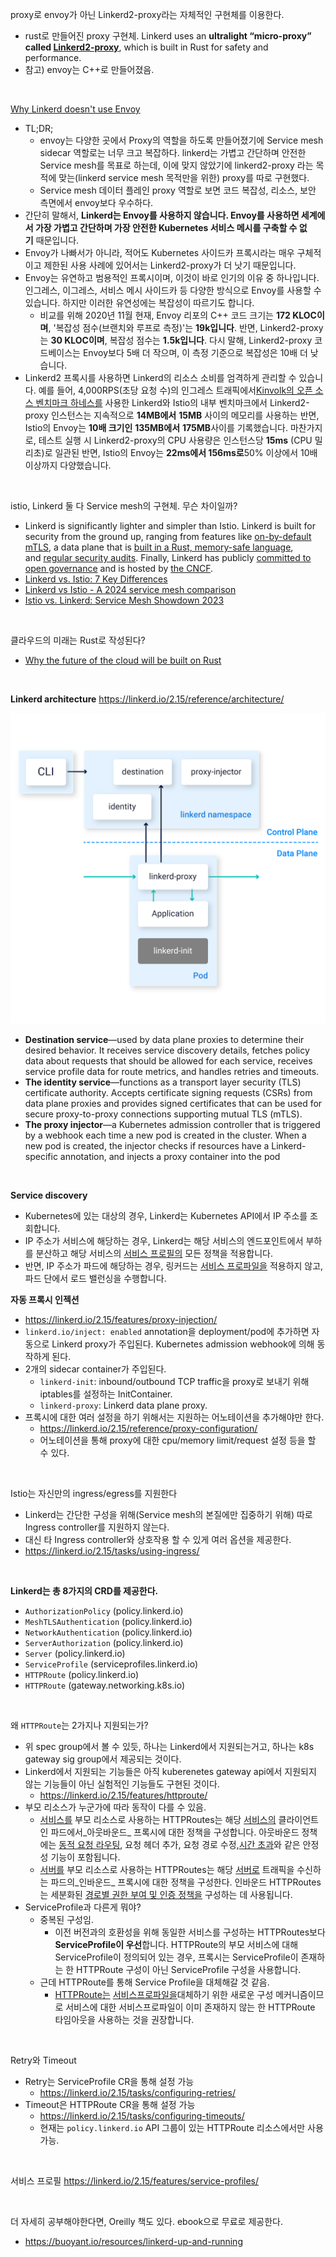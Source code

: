 
proxy로 envoy가 아닌 Linkerd2-proxy라는 자체적인 구현체를 이용한다.
- rust로 만들어진 proxy 구현체. Linkerd uses an **ultralight “micro-proxy” called [Linkerd2-proxy](https://github.com/linkerd/linkerd2-proxy)**, which is built in Rust for safety and performance.
- 참고) envoy는 C++로 만들어졌음.

<br/>

[Why Linkerd doesn't use Envoy](https://linkerd.io/2020/12/03/why-linkerd-doesnt-use-envoy/)
- TL;DR;
	- envoy는 다양한 곳에서 Proxy의 역할을 하도록 만들어졌기에 Service mesh sidecar 역할로는 너무 크고 복잡하다. linkerd는 가볍고 간단하며 안전한 Service mesh를 목표로 하는데, 이에 맞지 않았기에 linkerd2-proxy 라는 목적에 맞는(linkerd service mesh 목적만을 위한) proxy를 따로 구현했다.
	- Service mesh 데이터 플레인 proxy 역할로 보면 코드 복잡성, 리소스, 보안 측면에서 envoy보다 우수하다.
- 간단히 말해서, **Linkerd는 Envoy를 사용하지 않습니다. Envoy를 사용하면 세계에서 가장 가볍고 간단하며 가장 안전한 Kubernetes 서비스 메시를 구축할 수 없기** 때문입니다.
- Envoy가 나빠서가 아니라, 적어도 Kubernetes 사이드카 프록시라는 매우 구체적이고 제한된 사용 사례에 있어서는 Linkerd2-proxy가 더 낫기 때문입니다.
- Envoy는 유연하고 범용적인 프록시이며, 이것이 바로 인기의 이유 중 하나입니다. 인그레스, 이그레스, 서비스 메시 사이드카 등 다양한 방식으로 Envoy를 사용할 수 있습니다. 하지만 이러한 유연성에는 복잡성이 따르기도 합니다.
	- 비교를 위해 2020년 11월 현재, Envoy 리포의 C++ 코드 크기는 **172 KLOC이며**, '복잡성 점수(브랜치와 루프로 측정)'는 **19k입니다**. 반면, Linkerd2-proxy는 **30 KLOC이며**, 복잡성 점수는 **1.5k입니다**. 다시 말해, Linkerd2-proxy 코드베이스는 Envoy보다 5배 더 작으며, 이 측정 기준으로 복잡성은 10배 더 낮습니다.
- Linkerd2 프록시를 사용하면 Linkerd의 리소스 소비를 엄격하게 관리할 수 있습니다. 예를 들어, 4,000RPS(초당 요청 수)의 인그레스 트래픽에서[Kinvolk의 오픈 소스 벤치마크 하네스를](https://github.com/kinvolk/service-mesh-benchmark) 사용한 Linkerd와 Istio의 내부 벤치마크에서 Linkerd2-proxy 인스턴스는 지속적으로 **14MB에서** **15MB** 사이의 메모리를 사용하는 반면, Istio의 Envoy는 **10배 크기인** **135MB에서** **175MB**사이를 기록했습니다. 마찬가지로, 테스트 실행 시 Linkerd2-proxy의 CPU 사용량은 인스턴스당 **15ms** (CPU 밀리초)로 일관된 반면, Istio의 Envoy는 **22ms에서 156ms로**50% 이상에서 10배 이상까지 다양했습니다.


<br/>



istio, Linkerd 둘 다 Service mesh의 구현체. 무슨 차이일까?
- Linkerd is significantly lighter and simpler than Istio. Linkerd is built for security from the ground up, ranging from features like [on-by-default mTLS](https://linkerd.io/2.15/features/automatic-mtls/), a data plane that is [built in a Rust, memory-safe language](https://github.com/linkerd/linkerd2-proxy), and [regular security audits](https://github.com/linkerd/linkerd2/blob/main/SECURITY_AUDIT.pdf). Finally, Linkerd has publicly [committed to open governance](https://linkerd.io/2019/10/03/linkerds-commitment-to-open-governance/) and is hosted by [the CNCF](https://cncf.io/).
- [Linkerd vs. Istio: 7 Key Differences](https://www.solo.io/topics/linkerd/linkerd-vs-istio/)
- [Linkerd vs Istio - A 2024 service mesh comparison](https://buoyant.io/linkerd-vs-istio)
- [Istio vs. Linkerd: Service Mesh Showdown 2023](https://medium.com/@onai.rotich/istio-vs-linkerd-service-mesh-showdown-2023-370937107452)

<br/>


클라우드의 미래는 Rust로 작성된다?
- [Why the future of the cloud will be built on Rust](https://buoyant.io/media/why-the-future-of-the-cloud-will-be-built-on-rust)


<br/>

**Linkerd architecture**
https://linkerd.io/2.15/reference/architecture/

![picture 0](../assets/49cd28465c52c1ac8e3cad88a9a857b123157bd9bc9a5629f86fd347c4f17a7d.png)  

- **Destination service**—used by data plane proxies to determine their desired behavior. It receives service discovery details, fetches policy data about requests that should be allowed for each service, receives service profile data for route metrics, and handles retries and timeouts.
- **The identity service**—functions as a transport layer security (TLS) certificate authority. Accepts certificate signing requests (CSRs) from data plane proxies and provides signed certificates that can be used for secure proxy-to-proxy connections supporting mutual TLS (mTLS).
- **The proxy injector**—a Kubernetes admission controller that is triggered by a webhook each time a new pod is created in the cluster. When a new pod is created, the injector checks if resources have a Linkerd-specific annotation, and injects a proxy container into the pod


<br/>


**Service discovery**
- Kubernetes에 있는 대상의 경우, Linkerd는 Kubernetes API에서 IP 주소를 조회합니다. 
- IP 주소가 서비스에 해당하는 경우, Linkerd는 해당 서비스의 엔드포인트에서 부하를 분산하고 해당 서비스의 [서비스 프로필의](https://linkerd.io/2.15/features/service-profiles/) 모든 정책을 적용합니다. 
- 반면, IP 주소가 파드에 해당하는 경우, 링커드는 [서비스 프로파일을](https://linkerd.io/2.15/features/service-profiles/) 적용하지 않고, 파드 단에서 로드 밸런싱을 수행합니다.

**자동 프록시 인젝션**
- https://linkerd.io/2.15/features/proxy-injection/
- `linkerd.io/inject: enabled` annotation을 deployment/pod에 추가하면 자동으로 Linkerd proxy가  주입된다. Kubernetes admission webhook에 의해 동작하게 된다.
- 2개의 sidecar container가 주입된다.
	- `linkerd-init`: inbound/outbound TCP traffic을 proxy로 보내기 위해 iptables를 설정하는 InitContainer.
	- `linkerd-proxy`: Linkerd data plane proxy.
- 프록시에 대한 여러 설정을 하기 위해서는 지원하는 어노테이션을 추가해야만 한다.
	- https://linkerd.io/2.15/reference/proxy-configuration/
	- 어노테이션을 통해 proxy에 대한 cpu/memory limit/request 설정 등을 할 수 있다.

<br/>


Istio는 자신만의 ingress/egress를 지원한다
- Linkerd는 간단한 구성을 위해(Service mesh의 본질에만 집중하기 위해) 따로 Ingress controller를 지원하지 않는다.
- 대신 타 Ingress controller와 상호작용 할 수 있게 여러 옵션을 제공한다.
- https://linkerd.io/2.15/tasks/using-ingress/


<br/>


**Linkerd는 총 8가지의 CRD를 제공한다.**
- `AuthorizationPolicy` (policy.linkerd.io)
- `MeshTLSAuthentication` (policy.linkerd.io)
- `NetworkAuthentication` (policy.linkerd.io)
- `ServerAuthorization` (policy.linkerd.io)
- `Server` (policy.linkerd.io)
- `ServiceProfile` (serviceprofiles.linkerd.io)
- `HTTPRoute` (policy.linkerd.io)
- `HTTPRoute` (gateway.networking.k8s.io)


<br/>

왜 `HTTPRoute`는 2가지나 지원되는가?
- 위 spec group에서 볼 수 있듯, 하나는 Linkerd에서 지원되는거고, 하나는 k8s gateway sig group에서 제공되는 것이다.
- Linkerd에서 지원되는 기능들은 아직 kuberenetes gateway api에서 지원되지 않는 기능들이 아닌 실험적인 기능들도 구현된 것이다.
	- https://linkerd.io/2.15/features/httproute/
- 부모 리소스가 누군가에 따라 동작이 다를 수 있음.
	- [서비스를](https://kubernetes.io/docs/concepts/services-networking/service/) 부모 리소스로 사용하는 HTTPRoutes는 해당 [서비스의](https://kubernetes.io/docs/concepts/services-networking/service/) 클라이언트인 파드에서_아웃바운드_ 프록시에 대한 정책을 구성합니다. 아웃바운드 정책에는 [동적 요청 라우팅](https://linkerd.io/2.15/tasks/configuring-dynamic-request-routing/), 요청 헤더 추가, 요청 경로 수정,[시간 초과](https://linkerd.io/2.15/tasks/configuring-timeouts/#using-httproutes)와 같은 안정성 기능이 포함됩니다.
	- [서버를](https://linkerd.io/2.15/reference/authorization-policy/#server) 부모 리소스로 사용하는 HTTPRoutes는 해당 [서버로](https://linkerd.io/2.15/reference/authorization-policy/#server) 트래픽을 수신하는 파드의_인바운드_ 프록시에 대한 정책을 구성한다. 인바운드 HTTPRoutes는 세분화된 [경로별 권한 부여 및 인증 정책을](https://linkerd.io/2.15/tasks/configuring-per-route-policy/) 구성하는 데 사용됩니다.
- ServiceProfile과 다른게 뭐야?
	- 중복된 구성임. 
		- 이전 버전과의 호환성을 위해 동일한 서비스를 구성하는 HTTPRoutes보다 **ServiceProfile이 우선**합니다. HTTPRoute의 부모 서비스에 대해 ServiceProfile이 정의되어 있는 경우, 프록시는 ServiceProfile이 존재하는 한 HTTPRoute 구성이 아닌 ServiceProfile 구성을 사용합니다.
	- 근데 HTTPRoute를 통해 Service Profile을 대체해갈 것 같음.
		- [HTTPRoute는](https://linkerd.io/2.15/features/httproute/) [서비스프로파일을](https://linkerd.io/2.15/features/service-profiles/)대체하기 위한 새로운 구성 메커니즘이므로 서비스에 대한 서비스프로파일이 이미 존재하지 않는 한 HTTPRoute 타임아웃을 사용하는 것을 권장합니다.


<br/>

Retry와 Timeout
- Retry는 ServiceProfile CR을 통해 설정 가능
	- https://linkerd.io/2.15/tasks/configuring-retries/
- Timeout은 HTTPRoute CR을 통해 설정 가능
	- https://linkerd.io/2.15/tasks/configuring-timeouts/
	- 현재는 `policy.linkerd.io` API 그룹이 있는 HTTPRoute 리소스에서만 사용가능.

<br/>

서비스 프로필
https://linkerd.io/2.15/features/service-profiles/


<br/>


더 자세히 공부해야한다면, Oreilly 책도 있다. ebook으로 무료로 제공한다.
- https://buoyant.io/resources/linkerd-up-and-running